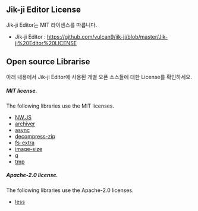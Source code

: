 ## Jik-ji Editor License

Jik-ji Editor는 MIT 라이센스를 따릅니다.
* Jik-ji Editor : <https://github.com/vulcan9/jik-ji/blob/master/Jik-ji%20Editor%20LICENSE>

## Open source Librarise
아래 내용에서 Jik-ji Editor에 사용된 개별 오픈 소스들에 대한 License를 확인하세요.

##### MIT license.
The following libraries use the MIT licenses.
- [NW.JS](https://github.com/nwjs/nw.js) 
- [archiver](https://www.npmjs.com/package/archiver) 
- [async](https://www.npmjs.com/package/async)
- [decompress-zip](https://www.npmjs.com/package/decompress-zip)
- [fs-extra](https://www.npmjs.com/package/fs-extra)
- [image-size](https://www.npmjs.com/package/image-size)
- [q](https://www.npmjs.com/package/q)
- [tmp](https://www.npmjs.com/package/tmp)

##### Apache-2.0 license.
The following libraries use the Apache-2.0 licenses.
- [less](https://www.npmjs.com/package/less)





















